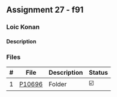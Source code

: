 ## Assignment 27 - f91

### Loic Konan

#### Description

> 
>
>
### Files

|   #   | File     | Description | Status                  |
| :---: | -------- | ----------- | ----------------------- |
|   1   | [P10696](./P10696) | Folder      | :ballot_box_with_check: |
